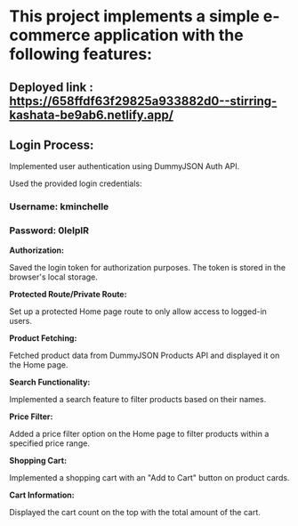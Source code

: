 # This project implements a simple e-commerce application with the following features:

## Deployed link : https://658ffdf63f29825a933882d0--stirring-kashata-be9ab6.netlify.app/

## Login Process:

Implemented user authentication using DummyJSON Auth API.

Used the provided login credentials: 


### Username: kminchelle

### Password: 0lelplR


**Authorization:**

Saved the login token for authorization purposes. The token is stored in the browser's local storage.

**Protected Route/Private Route:**

Set up a protected Home page route to only allow access to logged-in users.

**Product Fetching:**

Fetched product data from DummyJSON Products API and displayed it on the Home page.

**Search Functionality:**

Implemented a search feature to filter products based on their names.

**Price Filter:**

Added a price filter option on the Home page to filter products within a specified price range.

**Shopping Cart:**

Implemented a shopping cart with an "Add to Cart" button on product cards.

**Cart Information:**

Displayed the cart count on the top with the total amount of the cart.
